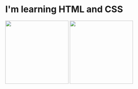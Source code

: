 <h1> I'm learning HTML and CSS </h1>

<img height=200 width=200  src="https://github.com/user-attachments/assets/5ee8044c-e9d2-4ddc-a587-4cc028d82c25">
<img height=200 width=200 src="https://github.com/user-attachments/assets/10af3d4c-9a96-4419-b244-12c35fcce3a9">
